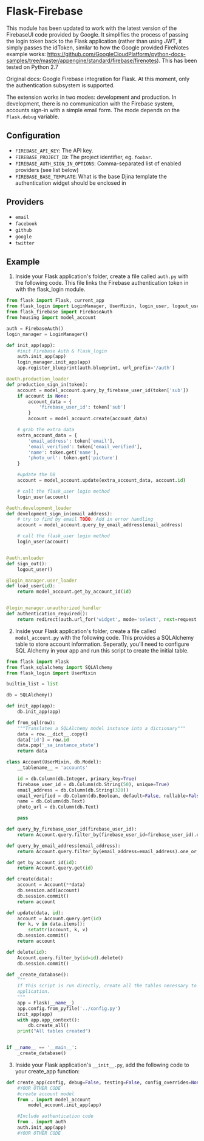 # Flask-Firebase

This module has been updated to work with the latest version of the FirebaseUI code provided by Google.  It simplifies the process of passing the login token back to the Flask application (rather than using JWT, it simply passes the idToken, similar to how the Google provided FireNotes example works: https://github.com/GoogleCloudPlatform/python-docs-samples/tree/master/appengine/standard/firebase/firenotes).
This has been tested on Python 2.7

Original docs:
Google Firebase integration for Flask. At this moment,
only the authentication subsystem is supported.

The extension works in two modes: development and production.
In development, there is no communication with the Firebase
system, accounts sign-in with a simple email form. The mode
depends on the `Flask.debug` variable.

## Configuration

- `FIREBASE_API_KEY`: The API key.
- `FIREBASE_PROJECT_ID`: The project identifier, eg. `foobar`.
- `FIREBASE_AUTH_SIGN_IN_OPTIONS`: Comma-separated list of enabled providers (see list below)
- `FIREBASE_BASE_TEMPLATE`: What is the base Djina template the authentication widget should be enclosed in

## Providers

- `email`
- `facebook`
- `github`
- `google`
- `twitter`

## Example

1. Inside your Flask application's folder, create a file called `auth.py` with the following code.  This file links the Firebase authentication token in with the flask_login module.

```python
from flask import Flask, current_app
from flask_login import LoginManager, UserMixin, login_user, logout_user
from flask_firebase import FirebaseAuth
from housing import model_account

auth = FirebaseAuth()
login_manager = LoginManager()

def init_app(app):
    #init Firebase Auth & flask_login
    auth.init_app(app)
    login_manager.init_app(app)
    app.register_blueprint(auth.blueprint, url_prefix='/auth')

@auth.production_loader
def production_sign_in(token):
    account = model_account.query_by_firebase_user_id(token['sub'])
    if account is None:
        account_data = {
            'firebase_user_id': token['sub']
        }
        account = model_account.create(account_data)

    # grab the extra data
    extra_account_data = {
        'email_address': token['email'],
        'email_verified': token['email_verified'],
        'name': token.get('name'),
        'photo_url': token.get('picture')
    }

    #update the DB
    account = model_account.update(extra_account_data, account.id)

    # call the flask_user login method
    login_user(account)

@auth.development_loader
def development_sign_in(email_address):
    # try to find by email TODO: Add in error handling
    account = model_account.query_by_email_address(email_address)

    # call the flask_user login method
    login_user(account)


@auth.unloader
def sign_out():
    logout_user()

@login_manager.user_loader
def load_user(id):
    return model_account.get_by_account_id(id)


@login_manager.unauthorized_handler
def authentication_required():
    return redirect(auth.url_for('widget', mode='select', next=request.url))
```

2. Inside your Flask application's folder, create a file called `model_account.py` with the following code.  This provides a SQLAlchemy table to store account information.  Seperatly, you'll need to configure SQL Alchemy in your app and run this script to create the initial table.

```python
from flask import Flask
from flask_sqlalchemy import SQLAlchemy
from flask_login import UserMixin

builtin_list = list

db = SQLAlchemy()

def init_app(app):
    db.init_app(app)

def from_sql(row):
    """Translates a SQLAlchemy model instance into a dictionary"""
    data = row.__dict__.copy()
    data['id'] = row.id
    data.pop('_sa_instance_state')
    return data

class Account(UserMixin, db.Model):
    __tablename__ = 'accounts'

    id = db.Column(db.Integer, primary_key=True)
    firebase_user_id = db.Column(db.String(50), unique=True)
    email_address = db.Column(db.String(320))
    email_verified = db.Column(db.Boolean, default=False, nullable=False)
    name = db.Column(db.Text)
    photo_url = db.Column(db.Text)

    pass

def query_by_firebase_user_id(firebase_user_id):
    return Account.query.filter_by(firebase_user_id=firebase_user_id).one_or_none()

def query_by_email_address(email_address):
    return Account.query.filter_by(email_address=email_address).one_or_none()

def get_by_account_id(id):
    return Account.query.get(id)

def create(data):
    account = Account(**data)
    db.session.add(account)
    db.session.commit()
    return account

def update(data, id):
    account = Account.query.get(id)
    for k, v in data.items():
        setattr(account, k, v)
    db.session.commit()
    return account

def delete(id):
    Account.query.filter_by(id=id).delete()
    db.session.commit()

def _create_database():
    """
    If this script is run directly, create all the tables necessary to run the
    application.
    """
    app = Flask(__name__)
    app.config.from_pyfile('../config.py')
    init_app(app)
    with app.app_context():
        db.create_all()
    print("All tables created")


if __name__ == '__main__':
    _create_database()
```
3. Inside your Flask application's `__init__.py`, add the following code to your create_app function:

```python
def create_app(config, debug=False, testing=False, config_overrides=None):
    #YOUR OTHER CODE
    #create account model
    from . import model_account
        model_account.init_app(app)

    #Include authentication code
    from . import auth
    auth.init_app(app)
    #YOUR OTHER CODE
```